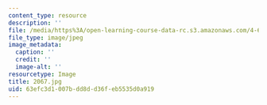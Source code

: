 ```yaml
---
content_type: resource
description: ''
file: /media/https%3A/open-learning-course-data-rc.s3.amazonaws.com/4-614-religious-architecture-and-islamic-cultures-fall-2002/63efc3d1007bdd8dd36feb5535d0a919_2067.jpg
file_type: image/jpeg
image_metadata:
  caption: ''
  credit: ''
  image-alt: ''
resourcetype: Image
title: 2067.jpg
uid: 63efc3d1-007b-dd8d-d36f-eb5535d0a919
---
```

